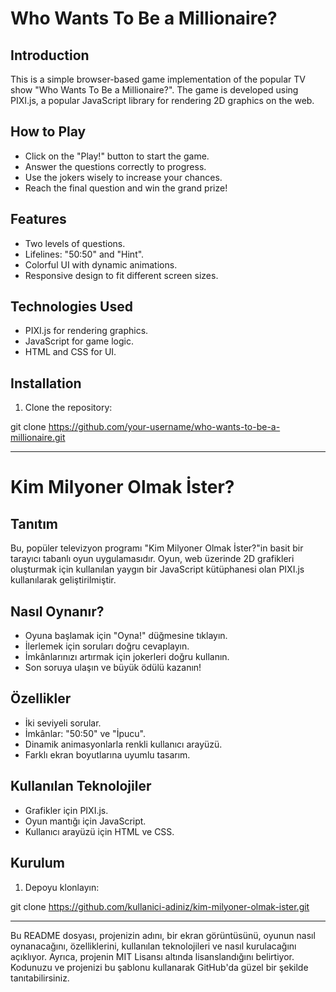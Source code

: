 # Who Wants To Be a Millionaire?

## Introduction

This is a simple browser-based game implementation of the popular TV show "Who Wants To Be a Millionaire?". The game is developed using PIXI.js, a popular JavaScript library for rendering 2D graphics on the web.

## How to Play

- Click on the "Play!" button to start the game.
- Answer the questions correctly to progress.
- Use the jokers wisely to increase your chances.
- Reach the final question and win the grand prize!

## Features

- Two levels of questions.
- Lifelines: "50:50" and "Hint".
- Colorful UI with dynamic animations.
- Responsive design to fit different screen sizes.

## Technologies Used

- PIXI.js for rendering graphics.
- JavaScript for game logic.
- HTML and CSS for UI.

## Installation

1. Clone the repository:

git clone https://github.com/your-username/who-wants-to-be-a-millionaire.git

-------------------------------------------------------------------------------

# Kim Milyoner Olmak İster?

## Tanıtım

Bu, popüler televizyon programı "Kim Milyoner Olmak İster?"in basit bir tarayıcı tabanlı oyun uygulamasıdır. Oyun, web üzerinde 2D grafikleri oluşturmak için kullanılan yaygın bir JavaScript kütüphanesi olan PIXI.js kullanılarak geliştirilmiştir.

## Nasıl Oynanır?

- Oyuna başlamak için "Oyna!" düğmesine tıklayın.
- İlerlemek için soruları doğru cevaplayın.
- İmkânlarınızı artırmak için jokerleri doğru kullanın.
- Son soruya ulaşın ve büyük ödülü kazanın!

## Özellikler

- İki seviyeli sorular.
- İmkânlar: "50:50" ve "İpucu".
- Dinamik animasyonlarla renkli kullanıcı arayüzü.
- Farklı ekran boyutlarına uyumlu tasarım.

## Kullanılan Teknolojiler

- Grafikler için PIXI.js.
- Oyun mantığı için JavaScript.
- Kullanıcı arayüzü için HTML ve CSS.

## Kurulum

1. Depoyu klonlayın:

git clone https://github.com/kullanici-adiniz/kim-milyoner-olmak-ister.git


----------------------------------------------------------------------------


Bu README dosyası, projenizin adını, bir ekran görüntüsünü, oyunun nasıl oynanacağını, özelliklerini, kullanılan teknolojileri ve nasıl kurulacağını açıklıyor. Ayrıca, projenin MIT Lisansı altında lisanslandığını belirtiyor. Kodunuzu ve projenizi bu şablonu kullanarak GitHub'da güzel bir şekilde tanıtabilirsiniz.

